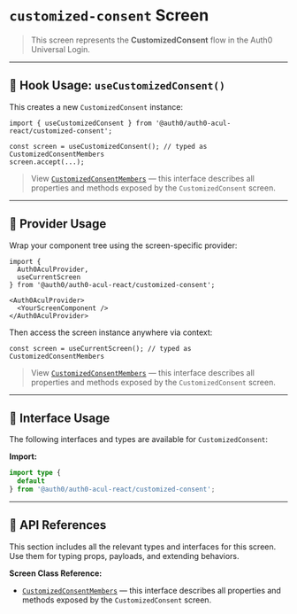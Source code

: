 # `customized-consent` Screen

> This screen represents the **CustomizedConsent** flow in the Auth0 Universal Login.

---

## 🔹 Hook Usage: `useCustomizedConsent()`

This creates a new `CustomizedConsent` instance:

```tsx
import { useCustomizedConsent } from '@auth0/auth0-acul-react/customized-consent';

const screen = useCustomizedConsent(); // typed as CustomizedConsentMembers
screen.accept(...);
```

> View [`CustomizedConsentMembers`](https://auth0.github.io/universal-login/interfaces/Classes.CustomizedConsentMembers.html) — this interface describes all properties and methods exposed by the `CustomizedConsent` screen.

---

## 🔹 Provider Usage

Wrap your component tree using the screen-specific provider:

```tsx
import {
  Auth0AculProvider,
  useCurrentScreen
} from '@auth0/auth0-acul-react/customized-consent';

<Auth0AculProvider>
  <YourScreenComponent />
</Auth0AculProvider>
```

Then access the screen instance anywhere via context:

```tsx
const screen = useCurrentScreen(); // typed as CustomizedConsentMembers
```

> View [`CustomizedConsentMembers`](https://auth0.github.io/universal-login/interfaces/Classes.CustomizedConsentMembers.html) — this interface describes all properties and methods exposed by the `CustomizedConsent` screen.

---

## 🔹 Interface Usage

The following interfaces and types are available for `CustomizedConsent`:

**Import:**

```ts
import type {
  default
} from '@auth0/auth0-acul-react/customized-consent';
```

---

## 🔸 API References

This section includes all the relevant types and interfaces for this screen. Use them for typing props, payloads, and extending behaviors.

**Screen Class Reference:**  
- [`CustomizedConsentMembers`](https://auth0.github.io/universal-login/interfaces/Classes.CustomizedConsentMembers.html) — this interface describes all properties and methods exposed by the `CustomizedConsent` screen.
